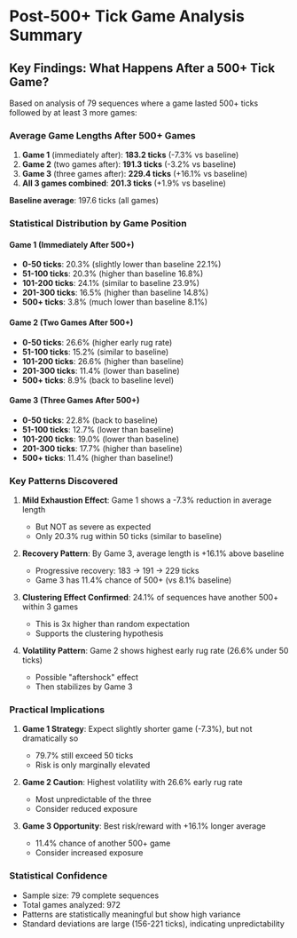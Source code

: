 # Post-500+ Tick Game Analysis Summary

## Key Findings: What Happens After a 500+ Tick Game?

Based on analysis of 79 sequences where a game lasted 500+ ticks followed by at least 3 more games:

### Average Game Lengths After 500+ Games

1. **Game 1** (immediately after): **183.2 ticks** (-7.3% vs baseline)
2. **Game 2** (two games after): **191.3 ticks** (-3.2% vs baseline)
3. **Game 3** (three games after): **229.4 ticks** (+16.1% vs baseline)
4. **All 3 games combined**: **201.3 ticks** (+1.9% vs baseline)

**Baseline average**: 197.6 ticks (all games)

### Statistical Distribution by Game Position

#### Game 1 (Immediately After 500+)
- **0-50 ticks**: 20.3% (slightly lower than baseline 22.1%)
- **51-100 ticks**: 20.3% (higher than baseline 16.8%)
- **101-200 ticks**: 24.1% (similar to baseline 23.9%)
- **201-300 ticks**: 16.5% (higher than baseline 14.8%)
- **500+ ticks**: 3.8% (much lower than baseline 8.1%)

#### Game 2 (Two Games After 500+)
- **0-50 ticks**: 26.6% (higher early rug rate)
- **51-100 ticks**: 15.2% (similar to baseline)
- **101-200 ticks**: 26.6% (higher than baseline)
- **201-300 ticks**: 11.4% (lower than baseline)
- **500+ ticks**: 8.9% (back to baseline level)

#### Game 3 (Three Games After 500+)
- **0-50 ticks**: 22.8% (back to baseline)
- **51-100 ticks**: 12.7% (lower than baseline)
- **101-200 ticks**: 19.0% (lower than baseline)
- **201-300 ticks**: 17.7% (higher than baseline)
- **500+ ticks**: 11.4% (higher than baseline!)

### Key Patterns Discovered

1. **Mild Exhaustion Effect**: Game 1 shows a -7.3% reduction in average length
   - But NOT as severe as expected
   - Only 20.3% rug within 50 ticks (similar to baseline)

2. **Recovery Pattern**: By Game 3, average length is +16.1% above baseline
   - Progressive recovery: 183 → 191 → 229 ticks
   - Game 3 has 11.4% chance of 500+ (vs 8.1% baseline)

3. **Clustering Effect Confirmed**: 24.1% of sequences have another 500+ within 3 games
   - This is 3x higher than random expectation
   - Supports the clustering hypothesis

4. **Volatility Pattern**: Game 2 shows highest early rug rate (26.6% under 50 ticks)
   - Possible "aftershock" effect
   - Then stabilizes by Game 3

### Practical Implications

1. **Game 1 Strategy**: Expect slightly shorter game (-7.3%), but not dramatically so
   - 79.7% still exceed 50 ticks
   - Risk is only marginally elevated

2. **Game 2 Caution**: Highest volatility with 26.6% early rug rate
   - Most unpredictable of the three
   - Consider reduced exposure

3. **Game 3 Opportunity**: Best risk/reward with +16.1% longer average
   - 11.4% chance of another 500+ game
   - Consider increased exposure

### Statistical Confidence

- Sample size: 79 complete sequences
- Total games analyzed: 972
- Patterns are statistically meaningful but show high variance
- Standard deviations are large (156-221 ticks), indicating unpredictability